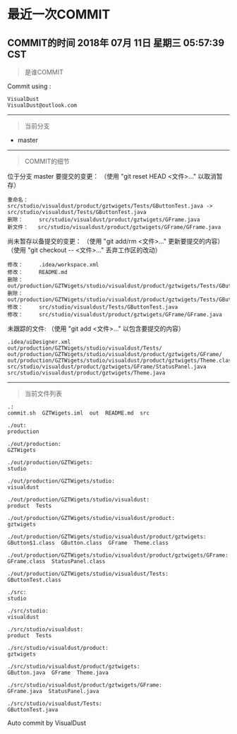 # 最近一次COMMIT

COMMIT的时间
2018年 07月 11日 星期三 05:57:39 CST
---
> 是谁COMMIT

Commit using :
```
VisualDust
VisualDust@outlook.com
```
---
> 当前分支

* master

---
> COMMIT的细节

位于分支 master
要提交的变更：
  （使用 "git reset HEAD <文件>..." 以取消暂存）

	重命名：   src/studio/visualdust/product/gztwigets/Tests/GButtonTest.java -> src/studio/visualdust/Tests/GButtonTest.java
	删除：     src/studio/visualdust/product/gztwigets/GFrame.java
	新文件：   src/studio/visualdust/product/gztwigets/GFrame/GFrame.java

尚未暂存以备提交的变更：
  （使用 "git add/rm <文件>..." 更新要提交的内容）
  （使用 "git checkout -- <文件>..." 丢弃工作区的改动）

	修改：     .idea/workspace.xml
	修改：     README.md
	删除：     out/production/GZTWigets/studio/visualdust/product/gztwigets/Tests/GButtonTest$1.class
	删除：     out/production/GZTWigets/studio/visualdust/product/gztwigets/Tests/GButtonTest.class
	修改：     src/studio/visualdust/Tests/GButtonTest.java
	修改：     src/studio/visualdust/product/gztwigets/GFrame/GFrame.java

未跟踪的文件:
  （使用 "git add <文件>..." 以包含要提交的内容）

	.idea/uiDesigner.xml
	out/production/GZTWigets/studio/visualdust/Tests/
	out/production/GZTWigets/studio/visualdust/product/gztwigets/GFrame/
	out/production/GZTWigets/studio/visualdust/product/gztwigets/Theme.class
	src/studio/visualdust/product/gztwigets/GFrame/StatusPanel.java
	src/studio/visualdust/product/gztwigets/Theme.java

---
> 当前文件列表

```
.:
commit.sh  GZTWigets.iml  out  README.md  src

./out:
production

./out/production:
GZTWigets

./out/production/GZTWigets:
studio

./out/production/GZTWigets/studio:
visualdust

./out/production/GZTWigets/studio/visualdust:
product  Tests

./out/production/GZTWigets/studio/visualdust/product:
gztwigets

./out/production/GZTWigets/studio/visualdust/product/gztwigets:
GButton$1.class  GButton.class	GFrame	Theme.class

./out/production/GZTWigets/studio/visualdust/product/gztwigets/GFrame:
GFrame.class  StatusPanel.class

./out/production/GZTWigets/studio/visualdust/Tests:
GButtonTest.class

./src:
studio

./src/studio:
visualdust

./src/studio/visualdust:
product  Tests

./src/studio/visualdust/product:
gztwigets

./src/studio/visualdust/product/gztwigets:
GButton.java  GFrame  Theme.java

./src/studio/visualdust/product/gztwigets/GFrame:
GFrame.java  StatusPanel.java

./src/studio/visualdust/Tests:
GButtonTest.java
```

Auto commit by VisualDust

